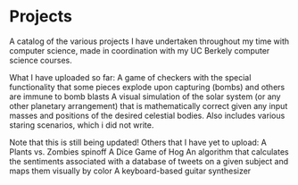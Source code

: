 # Projects
A catalog of the various projects I have undertaken throughout my time with computer science, made in coordination with my UC Berkely computer science courses.

What I have uploaded so far:
  A game of checkers with the special functionality that some pieces explode upon capturing (bombs) and others are immune to         bomb blasts
  A visual simulation of the solar system (or any other planetary arrangement) that is mathematically correct given any input        masses and positions of the desired celestial bodies. Also includes various staring scenarios, which i did not write.
  
Note that this is still being updated! Others that I have yet to upload:
  A Plants vs. Zombies spinoff
  A Dice Game of Hog
  An algorithm that calculates the sentiments associated with a database of tweets on a given subject and maps them visually by      color
  A keyboard-based guitar synthesizer
